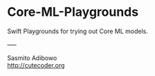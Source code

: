 # Core-ML-Playgrounds
Swift Playgrounds for trying out Core ML models.



–––

Sasmito Adibowo  
http://cutecoder.org
